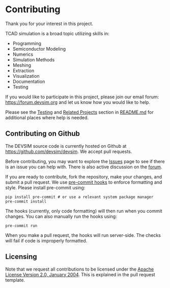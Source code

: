 
# Contributing

Thank you for your interest in this project.

TCAD simulation is a broad topic utilizing skills in:

* Programming
* Semiconductor Modeling
* Numerics
* Simulation Methods
* Meshing
* Extraction
* Visualization
* Documentation
* Testing

If you would like to participate in this project, please join our email forum:
https://forum.devsim.org
and let us know how you would like to help.

Please see the [Testing](README.md#Testing) and [Related Projects](README.md#Related-Projects) section in [README.md](README.md) for additional places where help is needed.

## Contributing on Github

The DEVSIM source code is currently hosted on Github at https://github.com/devsim/devsim. We accept pull requests.

Before contributing, you may want to explore the [Issues](https://github.com/devsim/devsim/issues) page to see if there is an issue you can help with. There is also active discussion on the [forum](https://forum.devsim.org).

If you are ready to contribute, fork the repository, make your changes, and submit a pull request. We use [pre-commit hooks](https://pre-commit.com/) to enforce formatting and style. Please install pre-commit using:
```
pip install pre-commit # or use a relevant system package manager
pre-commit install
```
The hooks (currently, only code formatting) will then run when you commit changes. You can also manually run the hooks using:
```
pre-commit run
```
When you make a pull request, the hooks will run server-side. The checks will fail if code is improperly formatted.

## Licensing

Note that we request all contributions to be licensed under the [Apache License Version 2.0, January 2004](https://apache.org/licenses/LICENSE-2.0). This is explained in the pull request template.